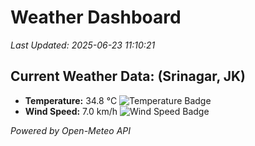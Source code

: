 
# Weather Dashboard

_Last Updated: 2025-06-23 11:10:21_

## Current Weather Data: (Srinagar, JK)
- **Temperature:** 34.8 °C ![Temperature Badge](https://img.shields.io/badge/Temperature-High%20Temp-orange)
- **Wind Speed:** 7.0 km/h ![Wind Speed Badge](https://img.shields.io/badge/Wind%20Speed-Light%20Wind-blue)

*Powered by Open-Meteo API*
